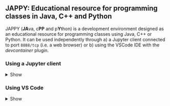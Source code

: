 ## JAPPY: Educational resource for programming classes in  Java,  C++ and Python

JAPPY (**JA**va, c**PP** and p**Y**thon) is a development environment designed as an educational resource for programming classes using Java, C++ or Python. It can be used independently through a) a Jupyter client connected to port `8888/tcp` (i.e. a web browser) or b) using the VSCode IDE with the *devcontainer* plugin.

### Using a Jupyter client

<details>
<summary>Show</summary>

To use JAPPY with a Jupyter client, you must use the [_docker-compose.yml_](classroom/docker-compose.yml) file available in the [_classroom_](classroom/) directory.

```
services:
  jappy:
    platform: linux/amd64
    image: gastudil/courses:jappy-vscode
    container_name: dev-jappy
    hostname: dev-jappy
    ports:
      - 8888:8888
    volumes:
      - ./workspace:/home/devuser/workspace
    ...
```
>Note: If the host is a computer with arm architecture (for example, mac computers with Mx processor), the `platform` field must be changed to `linux/arm64`.

Assuming the [_docker-compose.yml_](classroom/docker-compose.yml)  file is copied to a directory called `classroom`, a possible file structure to use with JAPPY is:

><pre>
>classroom/
>    └── docker-compose.yml
></pre>

When deploying this setup, docker compose maps the container port `8888/tcp` to port `8888/tcp` of the host as specified in the compose file. Also, the docker compose file maps the local directory named `workspace` to the `/home/devuser/workspace` directory located in the container. This allows work files to be stored in the container and persisted on the host. When the container is started, if the workspace directory does not exist, it is automatically created.

><pre>
>classroom/
>    ├── workspace/
>    └── docker-compose.yml
></pre>

#### Deploy with docker compose

```
$ docker compose up -d
```

When you run this command, the following output is expected:

><pre>
>[+] Running 2/2
> ✔ Network classroom_back_net  Created
> ✔ Container dev-jappy         Started
></pre>

Optionally, you can check that containers are running and port mapping:

```
$ docker compose ps
```

><pre>
>NAME        IMAGE                            COMMAND                  SERVICE   CREATED          STATUS          PORTS
>dev-jappy   gastudil/courses:jappy-jupyter   "/usr/bin/supervisor…"   jappy     42 seconds ago   Up 41 seconds   80/tcp, 0.0.0.0:8888->8888/tcp
><pre>

Navigate to `http://localhost:8888` in your web browser to access Jupyter server. This jupyter server contains the kernels for Python, Java and C++. The *Jupyter Server Root* is mapped to current directory in the host (`classroom` directory in this example). The local directory `workspace`in the host is mapped to `/home/devuser/workspace` in the container.

<div align="center">
<img src="imgs/jupyter-dirs-03.png" width="90%">
</div>

Finally, to stop and remove the containers:

```
$ docker compose down
```
</details>

### Using VS Code

<details>
<summary>Show</summary>

To use JAPPY with VS Code, you must use the [_docker-compose.yml_](classroom/docker-compose.yml) and [_.devcontainer.json_](classroom/.devcontainer.json) files available in the classroom directory.

>`docker-compose.yml` file: 
>
>```
>services:
>  jappy:
>    platform: linux/amd64
>    image: gastudil/courses:jappy-vscode
>    container_name: dev-jappy
>    hostname: dev-jappy
>    ports:
>      - 8888:8888
>    volumes:
>      - ./workspace:/home/devuser/workspace
>    ...
>```
>
>
>`.devcontainer.json` file:
>
>```
>{
>    "dockerComposeFile": "docker-compose.yml",
>    "service": "jappy",
>    "remoteUser": "devuser",
>    
>    "workspaceMount": "source=${localWorkspaceFolder},target=/home/devuser/workspace/${localWorkspaceFolderBasename},type=bind,consistency=consistent",
>    "workspaceFolder": "/home/devuser/workspace",
>    ...
>}
>```

</details>
